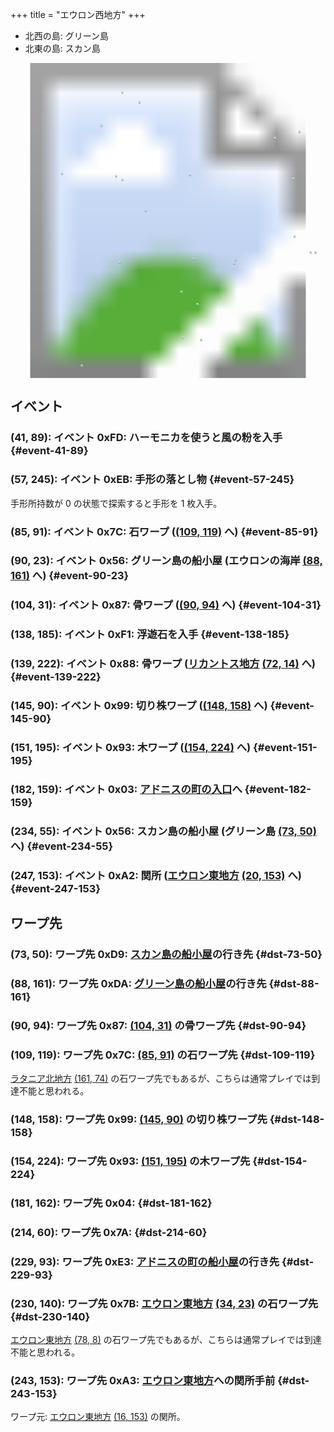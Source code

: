 +++
title = "エウロン西地方"
+++

* 北西の島: グリーン島
* 北東の島: スカン島

<!-- SVG {{{ -->
<svg width="1536" height="1536" viewbox="0 0 2048 2048">
<defs>
<image id="svg-asset-bg" width="2048" height="2048" href="map-01.webp" />
<image id="svg-asset-event" width="16" height="16" href="icon-event.png" />
<image id="svg-asset-destination" width="16" height="16" href="icon-destination.png" />
</defs>
<use href="#svg-asset-bg" x="0" y="0"></use>
<a href="#event-41-89">
<use href="#svg-asset-event" x="328" y="712"><title>(41, 89): イベント 0xFD: ハーモニカを使うと風の粉を入手</title></use>
</a>
<a href="#event-57-245">
<use href="#svg-asset-event" x="456" y="1960"><title>(57, 245): イベント 0xEB: 手形の落とし物</title></use>
</a>
<a href="#event-85-91">
<use href="#svg-asset-event" x="680" y="728"><title>(85, 91): イベント 0x7C: 石ワープ ((109, 119) へ)</title></use>
</a>
<a href="#event-90-23">
<use href="#svg-asset-event" x="720" y="184"><title>(90, 23): イベント 0x56: グリーン島の船小屋 (エウロンの海岸 (88, 161) へ)</title></use>
</a>
<a href="#event-104-31">
<use href="#svg-asset-event" x="832" y="248"><title>(104, 31): イベント 0x87: 骨ワープ ((90, 94) へ)</title></use>
</a>
<a href="#event-138-185">
<use href="#svg-asset-event" x="1104" y="1480"><title>(138, 185): イベント 0xF1: 浮遊石を入手</title></use>
</a>
<a href="#event-139-222">
<use href="#svg-asset-event" x="1112" y="1776"><title>(139, 222): イベント 0x88: 骨ワープ (リカントス地方 (72, 14) へ)</title></use>
</a>
<a href="#event-145-90">
<use href="#svg-asset-event" x="1160" y="720"><title>(145, 90): イベント 0x99: 切り株ワープ ((148, 158) へ)</title></use>
</a>
<a href="#event-151-195">
<use href="#svg-asset-event" x="1208" y="1560"><title>(151, 195): イベント 0x93: 木ワープ ((154, 224) へ)</title></use>
</a>
<a href="#event-182-159">
<use href="#svg-asset-event" x="1456" y="1272"><title>(182, 159): イベント 0x03: アドニスの町の入口へ</title></use>
</a>
<a href="#event-234-55">
<use href="#svg-asset-event" x="1872" y="440"><title>(234, 55): イベント 0x56: スカン島の船小屋 (グリーン島 (73, 50) へ)</title></use>
</a>
<a href="#event-247-153">
<use href="#svg-asset-event" x="1976" y="1224"><title>(247, 153): イベント 0xA2: 関所 (エウロン東地方 (20, 153) へ)</title></use>
</a>
<a href="#dst-181-162">
<use href="#svg-asset-destination" x="1448" y="1296"><title>(181, 162): ワープ先 0x04</title></use>
</a>
<a href="#dst-214-60">
<use href="#svg-asset-destination" x="1712" y="480"><title>(214, 60): ワープ先 0x7A</title></use>
</a>
<a href="#dst-230-140">
<use href="#svg-asset-destination" x="1840" y="1120"><title>(230, 140): ワープ先 0x7B: エウロン東地方 (34, 23) の石ワープ先</title></use>
</a>
<a href="#dst-109-119">
<use href="#svg-asset-destination" x="872" y="952"><title>(109, 119): ワープ先 0x7C: (85, 91) の石ワープ先</title></use>
</a>
<a href="#dst-90-94">
<use href="#svg-asset-destination" x="720" y="752"><title>(90, 94): ワープ先 0x87: (104, 31) の骨ワープ先</title></use>
</a>
<a href="#dst-154-224">
<use href="#svg-asset-destination" x="1232" y="1792"><title>(154, 224): ワープ先 0x93: (151, 195) の木ワープ先</title></use>
</a>
<a href="#dst-148-158">
<use href="#svg-asset-destination" x="1184" y="1264"><title>(148, 158): ワープ先 0x99: (145, 90) の切り株ワープ先</title></use>
</a>
<a href="#dst-243-153">
<use href="#svg-asset-destination" x="1944" y="1224"><title>(243, 153): ワープ先 0xA3: エウロン東地方への関所手前</title></use>
</a>
<a href="#dst-73-50">
<use href="#svg-asset-destination" x="584" y="400"><title>(73, 50): ワープ先 0xD9: スカン島の船小屋の行き先</title></use>
</a>
<a href="#dst-88-161">
<use href="#svg-asset-destination" x="704" y="1288"><title>(88, 161): ワープ先 0xDA: グリーン島の船小屋の行き先</title></use>
</a>
<a href="#dst-229-93">
<use href="#svg-asset-destination" x="1832" y="744"><title>(229, 93): ワープ先 0xE3: アドニスの町の船小屋の行き先</title></use>
</a>
</svg>
<!-- }}} -->


## イベント

### (41, 89): イベント 0xFD: ハーモニカを使うと風の粉を入手 {#event-41-89}

### (57, 245): イベント 0xEB: 手形の落とし物 {#event-57-245}

手形所持数が 0 の状態で探索すると手形を 1 枚入手。

### (85, 91): イベント 0x7C: 石ワープ ([(109, 119)](#dst-109-119) へ) {#event-85-91}

### (90, 23): イベント 0x56: グリーン島の船小屋 (エウロンの海岸 [(88, 161)](#dst-88-161) へ) {#event-90-23}

### (104, 31): イベント 0x87: 骨ワープ ([(90, 94)](#dst-90-94) へ) {#event-104-31}

### (138, 185): イベント 0xF1: 浮遊石を入手 {#event-138-185}

### (139, 222): イベント 0x88: 骨ワープ ([リカントス地方](@/map/map-05/_index.md) [(72, 14)](@/map/map-05/_index.md#dst-72-14) へ) {#event-139-222}

### (145, 90): イベント 0x99: 切り株ワープ ([(148, 158)](#dst-148-158) へ) {#event-145-90}

### (151, 195): イベント 0x93: 木ワープ ([(154, 224)](#dst-154-224) へ) {#event-151-195}

### (182, 159): イベント 0x03: [アドニスの町の入口](@/map/map-12/_index.md#dst-169-66)へ {#event-182-159}

### (234, 55): イベント 0x56: スカン島の船小屋 (グリーン島 [(73, 50)](#dst-73-50) へ) {#event-234-55}

### (247, 153): イベント 0xA2: 関所 ([エウロン東地方](@/map/map-02/_index.md) [(20, 153)](@/map/map-02/_index.md#dst-20-153) へ) {#event-247-153}


## ワープ先

### (73, 50): ワープ先 0xD9: [スカン島の船小屋](#event-234-55)の行き先 {#dst-73-50}

### (88, 161): ワープ先 0xDA: [グリーン島の船小屋](#event-90-23)の行き先 {#dst-88-161}

### (90, 94): ワープ先 0x87: [(104, 31)](#event-104-31) の骨ワープ先 {#dst-90-94}

### (109, 119): ワープ先 0x7C: [(85, 91)](#event-85-91) の石ワープ先 {#dst-109-119}

[ラタニア北地方](@/map/map-04/_index.md) [(161, 74)](@/map/map-04/_index.md#event-161-74) の石ワープ先でもあるが、こちらは通常プレイでは到達不能と思われる。

### (148, 158): ワープ先 0x99: [(145, 90)](#event-145-90) の切り株ワープ先 {#dst-148-158}

### (154, 224): ワープ先 0x93: [(151, 195)](#event-151-195) の木ワープ先 {#dst-154-224}

### (181, 162): ワープ先 0x04:  {#dst-181-162}

### (214, 60): ワープ先 0x7A:  {#dst-214-60}

### (229, 93): ワープ先 0xE3: [アドニスの町の船小屋](@/map/map-12/_index.md#event-236-23)の行き先 {#dst-229-93}

### (230, 140): ワープ先 0x7B: [エウロン東地方](@/map/map-02/_index.md) [(34, 23)](@/map/map-02/_index.md#event-34-23) の石ワープ先 {#dst-230-140}

[エウロン東地方](@/map/map-02/_index.md) [(78, 8)](@/map/map-02/_index.md#event-78-8) の石ワープ先でもあるが、こちらは通常プレイでは到達不能と思われる。

### (243, 153): ワープ先 0xA3: [エウロン東地方](@/map/map-02/_index.md)への関所手前 {#dst-243-153}

ワープ元: [エウロン東地方](@/map/map-02/_index.md) [(16, 153)](@/map/map-02/_index.md#event-16-153) の関所。
